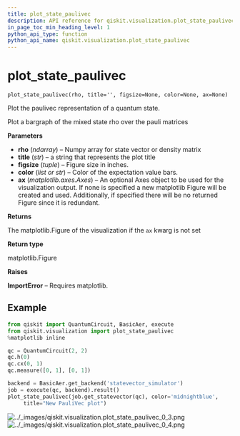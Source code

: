 ```yaml
---
title: plot_state_paulivec
description: API reference for qiskit.visualization.plot_state_paulivec
in_page_toc_min_heading_level: 1
python_api_type: function
python_api_name: qiskit.visualization.plot_state_paulivec
---
```


# plot\_state\_paulivec

<span id="qiskit.visualization.plot_state_paulivec" />

`plot_state_paulivec(rho, title='', figsize=None, color=None, ax=None)`

Plot the paulivec representation of a quantum state.

Plot a bargraph of the mixed state rho over the pauli matrices

**Parameters**

*   **rho** (*ndarray*) – Numpy array for state vector or density matrix
*   **title** (*str*) – a string that represents the plot title
*   **figsize** (*tuple*) – Figure size in inches.
*   **color** (*list or str*) – Color of the expectation value bars.
*   **ax** (*matplotlib.axes.Axes*) – An optional Axes object to be used for the visualization output. If none is specified a new matplotlib Figure will be created and used. Additionally, if specified there will be no returned Figure since it is redundant.

**Returns**

The matplotlib.Figure of the visualization if the `ax` kwarg is not set

**Return type**

matplotlib.Figure

**Raises**

**ImportError** – Requires matplotlib.

## Example

```python
from qiskit import QuantumCircuit, BasicAer, execute
from qiskit.visualization import plot_state_paulivec
%matplotlib inline

qc = QuantumCircuit(2, 2)
qc.h(0)
qc.cx(0, 1)
qc.measure([0, 1], [0, 1])

backend = BasicAer.get_backend('statevector_simulator')
job = execute(qc, backend).result()
plot_state_paulivec(job.get_statevector(qc), color='midnightblue',
     title="New PauliVec plot")
```

![../\_images/qiskit.visualization.plot\_state\_paulivec\_0\_3.png](/images/api/qiskit/0.19/qiskit.visualization.plot_state_paulivec_0_3.png) ![../\_images/qiskit.visualization.plot\_state\_paulivec\_0\_4.png](/images/api/qiskit/0.19/qiskit.visualization.plot_state_paulivec_0_4.png)

